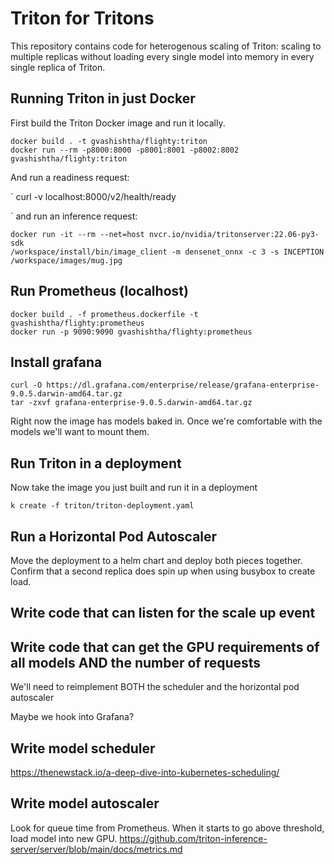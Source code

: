 # Triton for Tritons

This repository contains code for heterogenous scaling of Triton: scaling to multiple replicas without loading every single model into memory in every single replica of Triton.


## Running Triton in just Docker

First build the Triton Docker image and run it locally.

```
docker build . -t gvashishtha/flighty:triton
docker run --rm -p8000:8000 -p8001:8001 -p8002:8002 gvashishtha/flighty:triton 
```
And run a readiness request:

`
 curl -v localhost:8000/v2/health/ready

 `
and run an inference request:
```
docker run -it --rm --net=host nvcr.io/nvidia/tritonserver:22.06-py3-sdk
/workspace/install/bin/image_client -m densenet_onnx -c 3 -s INCEPTION /workspace/images/mug.jpg
```

## Run Prometheus (localhost)

```
docker build . -f prometheus.dockerfile -t gvashishtha/flighty:prometheus
docker run -p 9090:9090 gvashishtha/flighty:prometheus
```

## Install grafana

```
curl -O https://dl.grafana.com/enterprise/release/grafana-enterprise-9.0.5.darwin-amd64.tar.gz
tar -zxvf grafana-enterprise-9.0.5.darwin-amd64.tar.gz
```

Right now the image has models baked in. Once we're comfortable with the models we'll want to mount them.

## Run Triton in a deployment

Now take the image you just built and run it in a deployment

```
k create -f triton/triton-deployment.yaml
```

## Run a Horizontal Pod Autoscaler

Move the deployment to a helm chart and deploy both pieces together. Confirm that a second replica does spin up when using busybox to create load.

## Write code that can listen for the scale up event

## Write code that can get the GPU requirements of all models AND the number of requests

We'll need to reimplement BOTH the scheduler and the horizontal pod autoscaler

Maybe we hook into Grafana?

## Write model scheduler

https://thenewstack.io/a-deep-dive-into-kubernetes-scheduling/

## Write model autoscaler

Look for queue time from Prometheus. When it starts to go above threshold, load model into new GPU.
https://github.com/triton-inference-server/server/blob/main/docs/metrics.md

